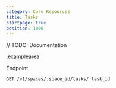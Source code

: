 ```yaml
---
category: Core Resources
title: Tasks
startpage: true
position: 1000
---
```


// TODO: Documentation

;examplearea

Endpoint

```bash
GET /v1/spaces/:space_id/tasks/:task_id
```


